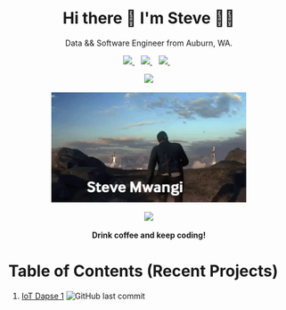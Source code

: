 <h1 align='center'>
  Hi there 👋 I'm Steve 👨‍💻
</h1>

<p align='center'>
  Data && Software Engineer from Auburn, WA.
</p>



<p align='center'>

  <a href="https://www.linkedin.com/in/stevegmwangi">
    <img src="https://img.shields.io/badge/linkedin-%230077B5.svg?&style=for-the-badge&logo=linkedin&logoColor=white" />
  </a>&nbsp;&nbsp;

  <a href="https://instagram.com/steve.xenios">
    <img src="https://img.shields.io/badge/instagram-%23E4405F.svg?&style=for-the-badge&logo=instagram&logoColor=white" />        
  </a>&nbsp;&nbsp;

  <a href="https://www.facebook.com/stevexenios/">
    <img src="https://img.shields.io/badge/facebook-%231877F2.svg?&style=for-the-badge&logo=facebook&logoColor=white" />
  </a>&nbsp;&nbsp;
</p>

<p align='center'>
  <a href="#"><img src="https://github-readme-stats.vercel.app/api?username=stevexenios&show_icons=true&count_private=true&theme=dark" width="350"></a>
</p>



<p align='center'>
  <img src="sm.gif" alt="" width="350"/>
</p>

<p align='center'>
  <a href="#"><img src="https://badges.pufler.dev/visits/stevexenios/stevexenios"></a> 
</p>

<p align='center'>
  <strong> Drink coffee and keep coding!</strong> 
</p>

# Table of Contents (Recent Projects)
1. [IoT Dapse 1](https://github.com/stevexenios/INSIGHT_DAPSE) ![GitHub last commit](https://img.shields.io/github/last-commit/stevexenios/INSIGHT_DAPSE?color=blue&style=for-the-badge)
